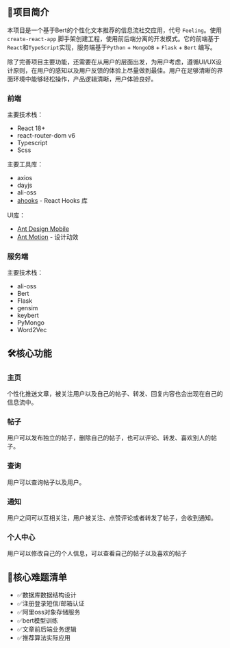 ## 📖项目简介

本项目是一个基于Bert的个性化文本推荐的信息流社交应用，代号 `Feeling`。使用 `create-react-app` 脚手架创建工程，使用前后端分离的开发模式。它的前端基于`React`和`TypeScript`实现，服务端基于`Python` + `MongoDB` + `Flask` + `Bert` 编写。

除了完善项目主要功能，还需要在从用户的层面出发，为用户考虑，遵循UI/UX设计原则，在用户的感知以及用户反馈的体验上尽量做到最佳。用户在足够清晰的界面环境中能够轻松操作，产品逻辑清晰，用户体验良好。

### 前端

主要技术栈：

- React 18+
- react-router-dom v6
- Typescript
- Scss

主要工具库：

- axios
- dayjs
- ali-oss
- [ahooks](https://github.com/alibaba/hooks) - React Hooks 库

UI库：

- [Ant Design Mobile](https://mobile.ant.design/)
- [Ant Motion](https://motion.ant.design/) - 设计动效

### 服务端

主要技术栈：

- ali-oss
- Bert
- Flask
- gensim
- keybert
- PyMongo
- Word2Vec

## 🛠️核心功能

### 主页

个性化推送文章，被关注用户以及自己的帖子、转发、回复内容也会出现在自己的信息流中。

### 帖子

用户可以发布独立的帖子，删除自己的帖子，也可以评论、转发、喜欢别人的帖子。

### 查询

用户可以查询帖子以及用户。

### 通知

用户之间可以互相关注，用户被关注、点赞评论或者转发了帖子，会收到通知。

### 个人中心

用户可以修改自己的个人信息，可以查看自己的帖子以及喜欢的帖子

## 📝核心难题清单

- ✅数据库数据结构设计
- ✅注册登录短信/邮箱认证
- ✅阿里oss对象存储服务
- ✅bert模型训练
- ✅文章前后端业务逻辑
- ✅推荐算法实际应用
